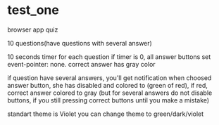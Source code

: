 # test_one

browser app quiz

10 questions(have questions with several answer)

10 seconds timer for each question
if timer is 0, all answer buttons set event-pointer: none. correct answer has gray color

if question have several answers, you'll get notification
when choosed answer button, she has disabled and colored to (green of red), if red, correct answer colored to gray
(but for several answers do not disable buttons, if you still pressing correct buttons until you make a mistake)

standart theme is Violet
you can change theme to green/dark/violet
